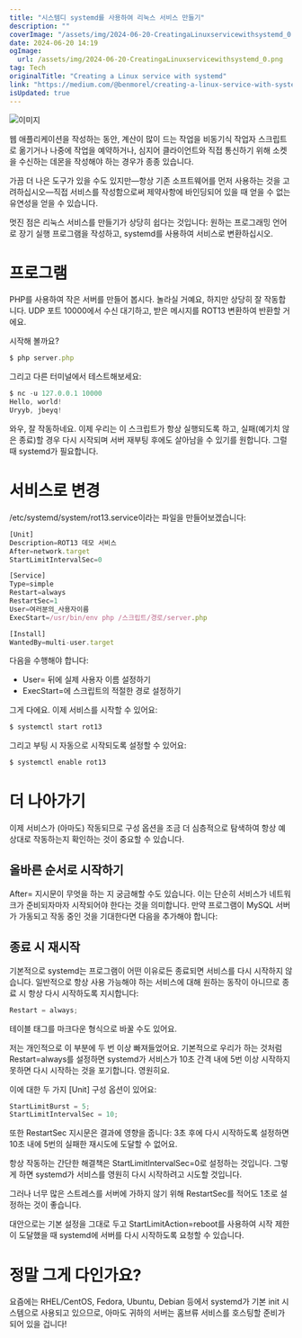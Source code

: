```yaml
---
title: "시스템디 systemd를 사용하여 리눅스 서비스 만들기"
description: ""
coverImage: "/assets/img/2024-06-20-CreatingaLinuxservicewithsystemd_0.png"
date: 2024-06-20 14:19
ogImage:
  url: /assets/img/2024-06-20-CreatingaLinuxservicewithsystemd_0.png
tag: Tech
originalTitle: "Creating a Linux service with systemd"
link: "https://medium.com/@benmorel/creating-a-linux-service-with-systemd-611b5c8b91d6"
isUpdated: true
---
```


![이미지](/assets/img/2024-06-20-CreatingaLinuxservicewithsystemd_0.png)

웹 애플리케이션을 작성하는 동안, 계산이 많이 드는 작업을 비동기식 작업자 스크립트로 옮기거나 나중에 작업을 예약하거나, 심지어 클라이언트와 직접 통신하기 위해 소켓을 수신하는 데몬을 작성해야 하는 경우가 종종 있습니다.

가끔 더 나은 도구가 있을 수도 있지만—항상 기존 소프트웨어를 먼저 사용하는 것을 고려하십시오—직접 서비스를 작성함으로써 제약사항에 바인딩되어 있을 때 얻을 수 없는 유연성을 얻을 수 있습니다.

멋진 점은 리눅스 서비스를 만들기가 상당히 쉽다는 것입니다: 원하는 프로그래밍 언어로 장기 실행 프로그램을 작성하고, systemd를 사용하여 서비스로 변환하십시오.

<div class="content-ad"></div>

# 프로그램

PHP를 사용하여 작은 서버를 만들어 봅시다. 놀라실 거예요, 하지만 상당히 잘 작동합니다. UDP 포트 10000에서 수신 대기하고, 받은 메시지를 ROT13 변환하여 반환할 거에요.

시작해 볼까요?

```js
$ php server.php
```

<div class="content-ad"></div>

그리고 다른 터미널에서 테스트해보세요:

```js
$ nc -u 127.0.0.1 10000
Hello, world!
Uryyb, jbeyq!
```

와우, 잘 작동하네요. 이제 우리는 이 스크립트가 항상 실행되도록 하고, 실패(예기치 않은 종료)할 경우 다시 시작되며 서버 재부팅 후에도 살아남을 수 있기를 원합니다. 그럴 때 systemd가 필요합니다.

# 서비스로 변경

<div class="content-ad"></div>

/etc/systemd/system/rot13.service이라는 파일을 만들어보겠습니다:

```js
[Unit]
Description=ROT13 데모 서비스
After=network.target
StartLimitIntervalSec=0

[Service]
Type=simple
Restart=always
RestartSec=1
User=여러분의_사용자이름
ExecStart=/usr/bin/env php /스크립트/경로/server.php

[Install]
WantedBy=multi-user.target
```

다음을 수행해야 합니다:

- User= 뒤에 실제 사용자 이름 설정하기
- ExecStart=에 스크립트의 적절한 경로 설정하기

<div class="content-ad"></div>

그게 다에요. 이제 서비스를 시작할 수 있어요:

```js
$ systemctl start rot13
```

그리고 부팅 시 자동으로 시작되도록 설정할 수 있어요:

```js
$ systemctl enable rot13
```

<div class="content-ad"></div>

# 더 나아가기

이제 서비스가 (아마도) 작동되므로 구성 옵션을 조금 더 심층적으로 탐색하여 항상 예상대로 작동하는지 확인하는 것이 중요할 수 있습니다.

## 올바른 순서로 시작하기

After= 지시문이 무엇을 하는 지 궁금해할 수도 있습니다. 이는 단순히 서비스가 네트워크가 준비되자마자 시작되어야 한다는 것을 의미합니다. 만약 프로그램이 MySQL 서버가 가동되고 작동 중인 것을 기대한다면 다음을 추가해야 합니다:

<div class="content-ad"></div>

## 종료 시 재시작

기본적으로 systemd는 프로그램이 어떤 이유로든 종료되면 서비스를 다시 시작하지 않습니다. 일반적으로 항상 사용 가능해야 하는 서비스에 대해 원하는 동작이 아니므로 종료 시 항상 다시 시작하도록 지시합니다:

```js
Restart = always;
```

<div class="content-ad"></div>

테이블 태그를 마크다운 형식으로 바꿀 수도 있어요.

<div class="content-ad"></div>

저는 개인적으로 이 부분에 두 번 이상 빠져들었어요. 기본적으로 우리가 하는 것처럼 Restart=always를 설정하면 systemd가 서비스가 10초 간격 내에 5번 이상 시작하지 못하면 다시 시작하는 것을 포기합니다. 영원히요.

이에 대한 두 가지 [Unit] 구성 옵션이 있어요:

```js
StartLimitBurst = 5;
StartLimitIntervalSec = 10;
```

또한 RestartSec 지시문은 결과에 영향을 줍니다: 3초 후에 다시 시작하도록 설정하면 10초 내에 5번의 실패한 재시도에 도달할 수 없어요.

<div class="content-ad"></div>

항상 작동하는 간단한 해결책은 StartLimitIntervalSec=0로 설정하는 것입니다. 그렇게 하면 systemd가 서비스를 영원히 다시 시작하려고 시도할 것입니다.

그러나 너무 많은 스트레스를 서버에 가하지 않기 위해 RestartSec를 적어도 1초로 설정하는 것이 좋습니다.

대안으로는 기본 설정을 그대로 두고 StartLimitAction=reboot를 사용하여 시작 제한이 도달했을 때 systemd에 서버를 다시 시작하도록 요청할 수 있습니다.

# 정말 그게 다인가요?

<div class="content-ad"></div>

요즘에는 RHEL/CentOS, Fedora, Ubuntu, Debian 등에서 systemd가 기본 init 시스템으로 사용되고 있으므로, 아마도 귀하의 서버는 홈브류 서비스를 호스팅할 준비가 되어 있을 겁니다!
